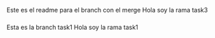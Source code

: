 Este es el readme para el branch con el merge
Hola soy la rama task3
###
Esta es la branch task1
Hola soy la rama task1
